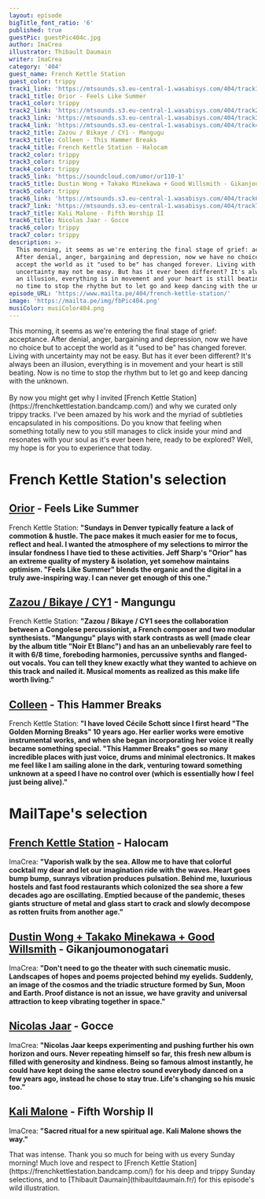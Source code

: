 ```yaml
---
layout: episode
bigTitle_font_ratio: '6'
published: true
guestPic: guestPic404c.jpg
author: ImaCrea
illustrator: Thibault Daumain
writer: ImaCrea
category: '404'
guest_name: French Kettle Station
guest_color: trippy
track1_link: 'https://mtsounds.s3.eu-central-1.wasabisys.com/404/track1.mp3'
track1_title: Orior - Feels Like Summer
track1_color: trippy
track2_link: 'https://mtsounds.s3.eu-central-1.wasabisys.com/404/track2.mp3'
track3_link: 'https://mtsounds.s3.eu-central-1.wasabisys.com/404/track3.mp3'
track4_link: 'https://mtsounds.s3.eu-central-1.wasabisys.com/404/track4.mp3'
track2_title: Zazou / Bikaye / CY1 - Mangugu
track3_title: Colleen - This Hammer Breaks
track4_title: French Kettle Station - Halocam
track2_color: trippy
track3_color: trippy
track4_color: trippy
track5_link: 'https://soundcloud.com/umor/ur110-1'
track5_title: Dustin Wong + Takako Minekawa + Good Willsmith - Gikanjoumonogatari
track5_color: trippy
track6_link: 'https://mtsounds.s3.eu-central-1.wasabisys.com/404/track6.mp3'
track7_link: 'https://mtsounds.s3.eu-central-1.wasabisys.com/404/track7.mp3'
track7_title: Kali Malone - Fifth Worship II
track6_title: Nicolas Jaar - Gocce
track6_color: trippy
track7_color: trippy
description: >-
  This morning, it seems as we're entering the final stage of grief: acceptance.
  After denial, anger, bargaining and depression, now we have no choice but to
  accept the world as it "used to be" has changed forever. Living with
  uncertainty may not be easy. But has it ever been different? It's always been
  an illusion, everything is in movement and your heart is still beating. Now is
  no time to stop the rhythm but to let go and keep dancing with the unknown.
episode_URL: 'https://www.mailta.pe/404/french-kettle-station/'
image: 'https://mailta.pe/img/fbPic404.png'
musiColor: musiColor404.png
---
```

<p id="introduction">This morning, it seems as we're entering the final stage of grief: acceptance. After denial, anger, bargaining and depression, now we have no choice but to accept the world as it "used to be" has changed forever. Living with uncertainty may not be easy. But has it ever been different? It's always been an illusion, everything is in movement and your heart is still beating. Now is no time to stop the rhythm but to let go and keep dancing with the unknown.
<br><br>
By now you might get why I invited [French Kettle Station](https://frenchkettlestation.bandcamp.com/) and why we curated only trippy tracks. I've been amazed by his work and the myriad of subtleties encapsulated in his compositions. Do you know that feeling when something totally new to you still manages to click inside your mind and resonates with your soul as it's ever been here, ready to be explored? Well, my hope is for you to experience that today.
</p>


# French Kettle Station's selection

## [Orior](https://soundcloud.com/orior-music) - Feels Like Summer
French Kettle Station: **"**Sundays in Denver typically feature a lack of commotion & hustle. The pace makes it much easier for me to focus, reflect and heal. I wanted the atmosphere of my selections to mirror the insular fondness I have tied to these activities. Jeff Sharp's "Orior" has an extreme quality of mystery & isolation, yet somehow maintains optimism. "Feels Like Summer" blends the organic and the digital in a truly awe-inspiring way. I can never get enough of this one.**"**

## [Zazou / Bikaye / CY1](https://zazoubikaye.bandcamp.com/album/noir-et-blanc) - Mangungu
French Kettle Station: **"**Zazou / Bikaye / CY1 sees the collaboration between a Congolese percussionist, a French composer and two modular synthesists. "Mangungu" plays with stark contrasts as well (made clear by the album title "Noir Et Blanc") and has an an unbelievably rare feel to it with 6/8 time, foreboding harmonies, percussive synths and flanged-out vocals. You can tell they knew exactly what they wanted to achieve on this track and nailed it. Musical moments as realized as this make life worth living.**"**

## [Colleen](https://colleencolleen.bandcamp.com/album/captain-of-none) - This Hammer Breaks
French Kettle Station: **"**I have loved Cécile Schott since I first heard "The Golden Morning Breaks" 10 years ago. Her earlier works were emotive instrumental works, and when she began incorporating her voice it really became something special. "This Hammer Breaks" goes so many incredible places with just voice, drums and minimal electronics. It makes me feel like I am sailing alone in the dark, venturing toward something unknown at a speed I have no control over (which is essentially how I feel just being alive).**"**

# MailTape's selection

## [French Kettle Station](https://frenchkettlestation.bandcamp.com/) - Halocam
ImaCrea: **"**Vaporish walk by the sea. Allow me to have that colorful cocktail my dear and let our imagination ride with the waves. Heart goes bump bump, sunrays vibration produces pulsation. Behind me, luxurious hostels and fast food restaurants which colonized the sea shore a few decades ago are oscillating. Emptied because of the pandemic, theses giants structure of metal and glass start to crack and slowly decompose as rotten fruits from another age.**"**

## [Dustin Wong + Takako Minekawa + Good Willsmith](https://umorrex.bandcamp.com/album/exit-future-heart) - Gikanjoumonogatari
ImaCrea: **"**Don't need to go the theater with such cinematic music. Landscapes of hopes and poems projected behind my eyelids. Suddenly, an image of the cosmos and the triadic structure formed by Sun, Moon and Earth. Proof distance is not an issue, we have gravity and universal attraction to keep vibrating together in space.**"**

## [Nicolas Jaar](https://nicolasjaar.bandcamp.com/album/cenizas) - Gocce
ImaCrea: **"**Nicolas Jaar keeps experimenting and pushing further his own horizon and ours. Never repeating himself so far, this fresh new album is filled with generosity and kindness. Being so famous almost instantly, he could have kept doing the same electro sound everybody danced on a few years ago, instead he chose to stay true. Life's changing so his music too.**"**

## [Kali Malone](https://kalimalone.bandcamp.com/album/the-sacrificial-code) - Fifth Worship II 
ImaCrea: **"**Sacred ritual for a new spiritual age. Kali Malone shows the way.**"**


<p id="outroduction">That was intense. Thank you so much for being with us every Sunday morning! Much love and respect to [French Kettle Station](https://frenchkettlestation.bandcamp.com/) for his deep and trippy Sunday selections, and to [Thibault Daumain](thibaultdaumain.fr/) for this episode's wild illustration.</p>
